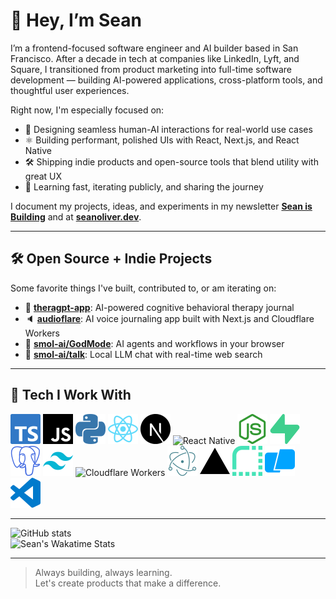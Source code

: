 # 👋 Hey, I’m Sean

I’m a frontend-focused software engineer and AI builder based in San Francisco. After a decade in tech at companies like LinkedIn, Lyft, and Square, I transitioned from product marketing into full-time software development — building AI-powered applications, cross-platform tools, and thoughtful user experiences.

Right now, I'm especially focused on:
- 🧠 Designing seamless human-AI interactions for real-world use cases  
- ⚛️ Building performant, polished UIs with React, Next.js, and React Native  
- 🛠️ Shipping indie products and open-source tools that blend utility with great UX  
- 🚀 Learning fast, iterating publicly, and sharing the journey

I document my projects, ideas, and experiments in my newsletter **[Sean is Building](https://newsletter.seanoliver.dev/)** and at **[seanoliver.dev](https://seanoliver.dev/)**.

---

## 🛠️ Open Source + Indie Projects

Some favorite things I've built, contributed to, or am iterating on:

- 📓 [**theragpt-app**](https://github.com/seanoliver/theragpt-app): AI-powered cognitive behavioral therapy journal
- 🔈 [**audioflare**](https://github.com/seanoliver/audioflare): AI voice journaling app built with Next.js and Cloudflare Workers  
- 🧠 [**smol-ai/GodMode**](https://github.com/smol-ai/GodMode): AI agents and workflows in your browser  
- 💬 [**smol-ai/talk**](https://github.com/smol-ai/talk): Local LLM chat with real-time web search

---

## 🧰 Tech I Work With

![TypeScript](/images/typescript.svg)
![JavaScript](/images/javascript.svg)
![Python](/images/python.svg)
![React](/images/react.svg)
![Next.js](/images/nextdotjs.svg)
![React Native](/images/reactnative.svg)
![Node.js](/images/nodedotjs.svg)
![Supabase](/images/supabase.svg)
![PostgreSQL](/images/postgresql.svg)
![Tailwind CSS](/images/tailwindcss.svg)
![Cloudflare Workers](/images/cloudflareworkers.svg)
![Electron](/images/electron.svg)
![Vercel](/images/vercel.svg)
![Render](/images/render.svg)
![Warp](/images/warp.svg)
![VS Code](/images/visualstudiocode.svg)

---

![GitHub stats](https://github-readme-stats.vercel.app/api?username=seanoliver&show_icons=true&hide_rank=true)  
![Sean's Wakatime Stats](https://github-readme-stats.vercel.app/api/wakatime?username=seanoliver)

---

> Always building, always learning.  
> Let's create products that make a difference.
